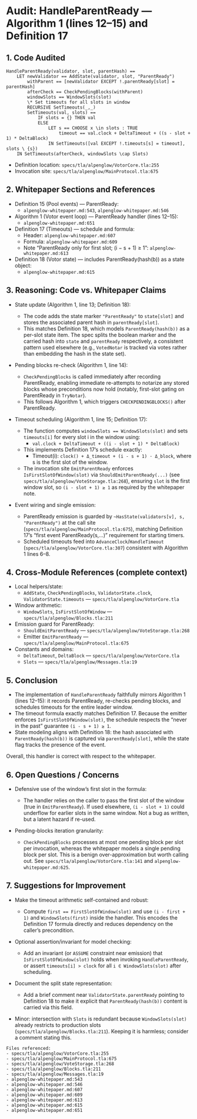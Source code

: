 # Audit: HandleParentReady — Algorithm 1 (lines 12–15) and Definition 17

## 1. Code Audited

```tla
HandleParentReady(validator, slot, parentHash) ==
    LET newValidator == AddState(validator, slot, "ParentReady")
        withParent == [newValidator EXCEPT !.parentReady[slot] = parentHash]
        afterCheck == CheckPendingBlocks(withParent)
        windowSlots == WindowSlots(slot)
        \* Set timeouts for all slots in window
        RECURSIVE SetTimeouts(_,_)
        SetTimeouts(val, slots) ==
            IF slots = {} THEN val
            ELSE
                LET s == CHOOSE x \in slots : TRUE
                    timeout == val.clock + DeltaTimeout + ((s - slot + 1) * DeltaBlock)
                IN SetTimeouts([val EXCEPT !.timeouts[s] = timeout], slots \ {s})
    IN SetTimeouts(afterCheck, windowSlots \cap Slots)
```

- Definition location: `specs/tla/alpenglow/VotorCore.tla:255`
- Invocation site: `specs/tla/alpenglow/MainProtocol.tla:675`

## 2. Whitepaper Sections and References

- Definition 15 (Pool events) — ParentReady:
  - `alpenglow-whitepaper.md:543`, `alpenglow-whitepaper.md:546`
- Algorithm 1 (Votor event loop) — ParentReady handler (lines 12–15):
  - `alpenglow-whitepaper.md:651`
- Definition 17 (Timeouts) — schedule and formula:
  - Header: `alpenglow-whitepaper.md:607`
  - Formula: `alpenglow-whitepaper.md:609`
  - Note “ParentReady only for first slot; (i − s + 1) ≥ 1”: `alpenglow-whitepaper.md:613`
- Definition 18 (Votor state) — includes ParentReady(hash(b)) as a state object:
  - `alpenglow-whitepaper.md:615`

## 3. Reasoning: Code vs. Whitepaper Claims

- State update (Algorithm 1, line 13; Definition 18):
  - The code adds the state marker `"ParentReady"` to `state[slot]` and stores the associated parent hash in `parentReady[slot]`.
  - This matches Definition 18, which models `ParentReady(hash(b))` as a per-slot state item. The spec splits the boolean marker and the carried hash into `state` and `parentReady` respectively, a consistent pattern used elsewhere (e.g., `VotedNotar` is tracked via votes rather than embedding the hash in the state set).

- Pending blocks re-check (Algorithm 1, line 14):
  - `CheckPendingBlocks` is called immediately after recording ParentReady, enabling immediate re-attempts to notarize any stored blocks whose preconditions now hold (notably, first-slot gating on ParentReady in `TryNotar`).
  - This follows Algorithm 1, which triggers `CHECKPENDINGBLOCKS()` after ParentReady.

- Timeout scheduling (Algorithm 1, line 15; Definition 17):
  - The function computes `windowSlots == WindowSlots(slot)` and sets `timeouts[i]` for every slot i in the window using:
    - `val.clock + DeltaTimeout + ((i - slot + 1) * DeltaBlock)`
  - This implements Definition 17’s schedule exactly:
    - Timeout(i): `clock() + Δ_timeout + (i - s + 1) · Δ_block`, where s is the first slot of the window.
  - The invocation site `EmitParentReady` enforces `IsFirstSlotOfWindow(slot)` via `ShouldEmitParentReady(...)` (see `specs/tla/alpenglow/VoteStorage.tla:268`), ensuring `slot` is the first window slot, so `(i - slot + 1) ≥ 1` as required by the whitepaper note.

- Event wiring and single emission:
  - ParentReady emission is guarded by `~HasState(validators[v], s, "ParentReady")` at the call site (`specs/tla/alpenglow/MainProtocol.tla:675`), matching Definition 17’s “first event ParentReady(s,…)” requirement for starting timers.
  - Scheduled timeouts feed into `AdvanceClock`/`HandleTimeout` (`specs/tla/alpenglow/VotorCore.tla:307`) consistent with Algorithm 1 lines 6–8.

## 4. Cross-Module References (complete context)

- Local helpers/state:
  - `AddState`, `CheckPendingBlocks`, `ValidatorState.clock`, `ValidatorState.timeouts` — `specs/tla/alpenglow/VotorCore.tla`
- Window arithmetic:
  - `WindowSlots`, `IsFirstSlotOfWindow` — `specs/tla/alpenglow/Blocks.tla:211`
- Emission guard for ParentReady:
  - `ShouldEmitParentReady` — `specs/tla/alpenglow/VoteStorage.tla:268`
  - Emitter `EmitParentReady` — `specs/tla/alpenglow/MainProtocol.tla:675`
- Constants and domains:
  - `DeltaTimeout`, `DeltaBlock` — `specs/tla/alpenglow/VotorCore.tla`
  - `Slots` — `specs/tla/alpenglow/Messages.tla:19`

## 5. Conclusion

- The implementation of `HandleParentReady` faithfully mirrors Algorithm 1 (lines 12–15): it records ParentReady, re-checks pending blocks, and schedules timeouts for the entire leader window.
- The timeout formula exactly matches Definition 17. Because the emitter enforces `IsFirstSlotOfWindow(slot)`, the schedule respects the “never in the past” guarantee `(i - s + 1) ≥ 1`.
- State modeling aligns with Definition 18: the hash associated with `ParentReady(hash(b))` is captured via `parentReady[slot]`, while the state flag tracks the presence of the event.

Overall, this handler is correct with respect to the whitepaper.

## 6. Open Questions / Concerns

- Defensive use of the window’s first slot in the formula:
  - The handler relies on the caller to pass the first slot of the window (true in `EmitParentReady`). If used elsewhere, `(i - slot + 1)` could underflow for earlier slots in the same window. Not a bug as written, but a latent hazard if re-used.

- Pending-blocks iteration granularity:
  - `CheckPendingBlocks` processes at most one pending block per slot per invocation, whereas the whitepaper models a single pending block per slot. This is a benign over-approximation but worth calling out. See `specs/tla/alpenglow/VotorCore.tla:141` and `alpenglow-whitepaper.md:625`.

## 7. Suggestions for Improvement

- Make the timeout arithmetic self-contained and robust:
  - Compute `first == FirstSlotOfWindow(slot)` and use `(i - first + 1)` and `WindowSlots(first)` inside the handler. This encodes the Definition 17 formula directly and reduces dependency on the caller’s precondition.

- Optional assertion/invariant for model checking:
  - Add an invariant (or `ASSUME` constraint near emission) that `IsFirstSlotOfWindow(slot)` holds when invoking `HandleParentReady`, or assert `timeouts[i] > clock` for all `i ∈ WindowSlots(slot)` after scheduling.

- Document the split state representation:
  - Add a brief comment near `ValidatorState.parentReady` pointing to Definition 18 to make it explicit that `ParentReady(hash(b))` content is carried via this field.

- Minor: intersection with `Slots` is redundant because `WindowSlots(slot)` already restricts to production slots (`specs/tla/alpenglow/Blocks.tla:211`). Keeping it is harmless; consider a comment stating this.

```text
Files referenced:
- specs/tla/alpenglow/VotorCore.tla:255
- specs/tla/alpenglow/MainProtocol.tla:675
- specs/tla/alpenglow/VoteStorage.tla:268
- specs/tla/alpenglow/Blocks.tla:211
- specs/tla/alpenglow/Messages.tla:19
- alpenglow-whitepaper.md:543
- alpenglow-whitepaper.md:546
- alpenglow-whitepaper.md:607
- alpenglow-whitepaper.md:609
- alpenglow-whitepaper.md:613
- alpenglow-whitepaper.md:615
- alpenglow-whitepaper.md:651
```

